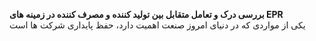 **بررسی درک و تعامل متقابل بین تولید کننده و مصرف کننده در زمینه های EPR<br/>**
یکی از مواردی که در دنیای امروز صنعت اهمیت دارد، حفظ پایداری شرکت ها است
